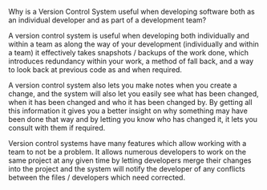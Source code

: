 Why is a Version Control System useful when developing software both as an individual developer and as part of a development team?

A version control system is useful when developing both individually and within a team as along the way of your development (individually and within a team) it effectively takes snapshots / backups of the work done, which introduces redundancy within your work, a method of fall back, and a way to look back at previous code as and when required.

A version control system also lets you make notes when you create a change, and the system will also let you easily see what has been changed, when it has been changed and who it has been changed by. By getting all this information it gives you a better insight on why something may have been done that way and by letting you know who has changed it, it lets you consult with them if required.

Version control systems have many features which allow working with a team to not be a problem. It allows numerous developers to work on the same project at any given time by letting developers merge their changes into the project and the system will notify the developer of any conflicts between the files / developers which need corrected.
